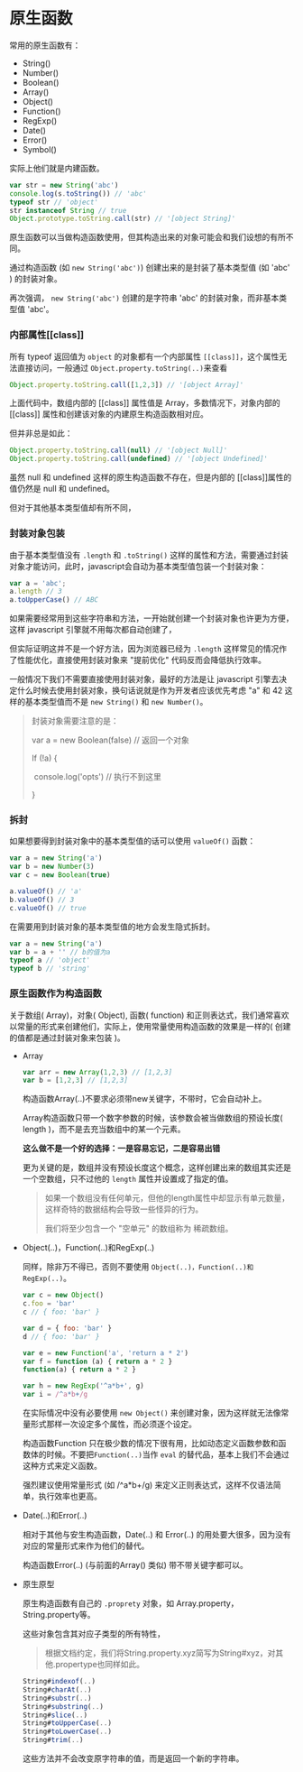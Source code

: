 # 原生函数

常用的原生函数有：

+ String()
+ Number()
+ Boolean()
+ Array()
+ Object()
+ Function()
+ RegExp()
+ Date()
+ Error()
+ Symbol()

实际上他们就是内建函数。

~~~javascript
var str = new String('abc')
console.log(s.toString()) // 'abc'
typeof str // 'object'
str instanceof String // true
Object.prototype.toString.call(str) // '[object String]'
~~~

原生函数可以当做构造函数使用，但其构造出来的对象可能会和我们设想的有所不同。

通过构造函数 (如 `new String('abc')`) 创建出来的是封装了基本类型值 (如 'abc' ) 的封装对象。

再次强调， `new String('abc')` 创建的是字符串 'abc' 的封装对象，而非基本类型值 'abc'。



### 内部属性[[class]]

所有 typeof 返回值为 `object` 的对象都有一个内部属性 `[[class]]`，这个属性无法直接访问，一般通过 `Object.property.toString(..)`来查看

~~~javascript
Object.property.toString.call([1,2,3]) // '[object Array]'
~~~

上面代码中，数组内部的 [[class]] 属性值是 Array，多数情况下，对象内部的 [[class]] 属性和创建该对象的内建原生构造函数相对应。

但并非总是如此：

~~~javascript
Object.property.toString.call(null) // '[object Null]'
Object.property.toString.call(undefined) // '[object Undefined]'
~~~

虽然 null 和 undefined 这样的原生构造函数不存在，但是内部的 [[class]]属性的值仍然是 null 和 undefined。

但对于其他基本类型值却有所不同，

### 封装对象包装

由于基本类型值没有 `.length` 和 `.toString()` 这样的属性和方法，需要通过封装对象才能访问，此时，javascript会自动为基本类型值包装一个封装对象：

~~~javascript
var a = 'abc';
a.length // 3
a.toUpperCase() // ABC
~~~

如果需要经常用到这些字符串和方法，一开始就创建一个封装对象也许更为方便，这样 javascript 引擎就不用每次都自动创建了，

但实际证明这并不是一个好方法，因为浏览器已经为 `.length` 这样常见的情况作了性能优化，直接使用封装对象来 "提前优化" 代码反而会降低执行效率。

一般情况下我们不需要直接使用封装对象，最好的方法是让 javascript 引擎去决定什么时候去使用封装对象，换句话说就是作为开发者应该优先考虑 "a" 和 42 这样的基本类型值而不是 `new String()` 和 `new Number()`。



>封装对象需要注意的是：
>
>var a = new Boolean(false) // 返回一个对象
>
>If (!a) {
>
>​	console.log('opts') // 执行不到这里
>
>}

### 拆封

如果想要得到封装对象中的基本类型值的话可以使用 `valueOf()` 函数：

~~~javascript
var a = new String('a')
var b = new Number(3)
var c = new Boolean(true)

a.valueOf() // 'a'
b.valueOf() // 3
c.valueOf() // true
~~~

在需要用到封装对象的基本类型值的地方会发生隐式拆封。

~~~javascript
var a = new String('a')
var b = a + '' // b的值为a
typeof a // 'object'
typeof b // 'string'
~~~

### 原生函数作为构造函数

关于数组( Array)，对象( Object), 函数( function) 和正则表达式，我们通常喜欢以常量的形式来创建他们，实际上，使用常量使用构造函数的效果是一样的( 创建的值都是通过封装对象来包装 )。

+ Array

  ~~~javascript
  var arr = new Array(1,2,3) // [1,2,3]
  var b = [1,2,3] // [1,2,3]
  ~~~

  构造函数Array(..)不要求必须带new关键字，不带时，它会自动补上。

  Array构造函数只带一个数字参数的时候，该参数会被当做数组的预设长度( length )，而不是去充当数组中的某一个元素。

  **这么做不是一个好的选择：一是容易忘记，二是容易出错**

  更为关键的是，数组并没有预设长度这个概念，这样创建出来的数组其实还是一个空数组，只不过他的 `length` 属性并设置成了指定的值。

  > 如果一个数组没有任何单元，但他的length属性中却显示有单元数量，这样奇特的数据结构会导致一些怪异的行为。
  >
  > 我们将至少包含一个 "空单元" 的数组称为 稀疏数组。



+ Object(..)，Function(..)和RegExp(..)

  同样，除非万不得已，否则不要使用 `Object(..)，Function(..)和RegExp(..)`。

  ~~~javascript
  var c = new Object()
  c.foo = 'bar'
  c // { foo: 'bar' }
  
  var d = { foo: 'bar' }
  d // { foo: 'bar' }
  
  var e = new Function('a', 'return a * 2')
  var f = function (a) { return a * 2 }
  function(a) { return a * 2 }
  
  var h = new RegExp('^a*b+', g)
  var i = /^a*b+/g
  ~~~

  在实际情况中没有必要使用 `new Object()` 来创建对象，因为这样就无法像常量形式那样一次设定多个属性，而必须逐个设定。

  构造函数Function 只在极少数的情况下很有用，比如动态定义函数参数和函数体的时候。不要把`Function(..)`当作 `eval` 的替代品，基本上我们不会通过这种方式来定义函数。

  强烈建议使用常量形式 (如 /^a*b+/g) 来定义正则表达式，这样不仅语法简单，执行效率也更高。



+ Date(..)和Error(..)

  相对于其他与安生构造函数，Date(..) 和 Error(..) 的用处要大很多，因为没有对应的常量形式来作为他们的替代。

  构造函数Error(..) (与前面的Array() 类似) 带不带关键字都可以。

+ 原生原型

  原生构造函数有自己的 `.proprety` 对象，如 Array.property，String.property等。

  这些对象包含其对应子类型的所有特性，

  > 根据文档约定，我们将String.property.xyz简写为String#xyz，对其他.propertype也同样如此。

  ~~~javascript
  String#indexof(..)
  String#charAt(..)
  String#substr(..)
  String#substring(..)
  String#slice(..)
  String#toUpperCase(..)
  String#toLowerCase(..)
  String#trim(..)
  ~~~

  这些方法并不会改变原字符串的值，而是返回一个新的字符串。









